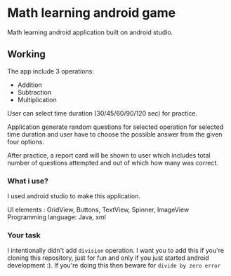 # Math learning android game

Math learning android application built on android studio. 

## Working

The app include 3 operations:
* Addition
* Subtraction
* Multiplication

User can select time duration (30/45/60/90/120 sec) for practice.

Application generate random questions for selected operation for selected time duration and user have to choose the possible answer from the given four options. 

After practice, a report card will be shown to user which includes total number of questions attempted and out of which how many was correct. 

### What i use?

I used android studio to make this application.

UI elements : GridView, Buttons, TextView, Spinner, ImageView
Programming language: Java, xml

### Your task

I intentionally didn't add ```division``` operation. I want you to add this if you're cloning this repository, just for fun and only if you just started android development :). If you're doing this then beware for ```divide by zero error```